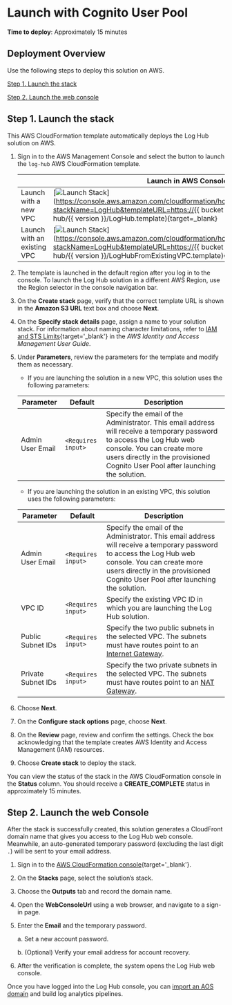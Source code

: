 # Launch with Cognito User Pool

**Time to deploy**: Approximately 15 minutes
## Deployment Overview

Use the following steps to deploy this solution on AWS.

[Step 1. Launch the stack](#step-1-launch-the-stack)

[Step 2. Launch the web console](#step-2-launch-the-web-console)

## Step 1. Launch the stack

This AWS CloudFormation template automatically deploys the Log Hub solution on AWS.

1. Sign in to the AWS Management Console and select the button to launch the `log-hub` AWS CloudFormation template.

    |                             | Launch in AWS Console                                        |
    | --------------------------- | ------------------------------------------------------------ |
    | Launch with a new VPC       | [![Launch Stack](../../images/launch-stack.png)](https://console.aws.amazon.com/cloudformation/home#/stacks/create/template?stackName=LogHub&templateURL=https://{{ bucket }}.s3.amazonaws.com/log-hub/{{ version }}/LogHub.template){target=_blank} |
    | Launch with an existing VPC | [![Launch Stack](../../images/launch-stack.png)](https://console.aws.amazon.com/cloudformation/home#/stacks/create/template?stackName=LogHub&templateURL=https://{{ bucket }}.s3.amazonaws.com/log-hub/{{ version }}/LogHubFromExistingVPC.template){target=_blank} |


2. The template is launched in the default region after you log in to the console. To launch the Log Hub solution in a different AWS Region, use the Region selector in the console navigation bar.

3. On the **Create stack** page, verify that the correct template URL is shown in the **Amazon S3 URL** text box and choose **Next**.

4. On the **Specify stack details** page, assign a name to your solution stack. For information about naming character limitations, refer to [IAM and STS Limits](https://docs.aws.amazon.com/IAM/latest/UserGuide/reference_iam-limits.html){target='_blank'} in the *AWS Identity and Access Management User Guide*.

5. Under **Parameters**, review the parameters for the template and modify them as necessary.

     - If you are launching the solution in a new VPC, this solution uses the following parameters:
     
    | Parameter  | Default          | Description                                                  |
    | ---------- | ---------------- | ------------------------------------------------------------ |
    | Admin User Email | `<Requires input>` | Specify the email of the Administrator. This email address will receive a temporary password to access the Log Hub web console. You can create more users directly in the provisioned Cognito User Pool after launching the solution. |

     - If you are launching the solution in an existing VPC, this solution uses the following parameters:

    | Parameter  | Default          | Description                                                                                                                                                                                                                          |
    | ---------- |--------------------------------------------------------------------------------------------------------------------------------------------------------------------------------------------------------------------------------------| ------------------------------------------------------------ |
    | Admin User Email | `<Requires input>` | Specify the email of the Administrator. This email address will receive a temporary password to access the Log Hub web console. You can create more users directly in the provisioned Cognito User Pool after launching the solution. |
    | VPC ID | `<Requires input>` | Specify the existing VPC ID in which you are launching the Log Hub solution.                                                                                                                                                         |
    | Public Subnet IDs | `<Requires input>` | Specify the two public subnets in the selected VPC. The subnets must have routes point to an [Internet Gateway][IGW].                                                                                                               |
    | Private Subnet IDs | `<Requires input>` | Specify the two private subnets in the selected VPC. The subnets must have routes point to an [NAT Gateway][NAT].                                                                                                                    |

6. Choose **Next**.

7. On the **Configure stack options** page, choose **Next**.

8. On the **Review** page, review and confirm the settings. Check the box acknowledging that the template creates AWS Identity and Access Management (IAM) resources.

9. Choose **Create stack** to deploy the stack.

You can view the status of the stack in the AWS CloudFormation console in the **Status** column. You should receive a **CREATE_COMPLETE** status in approximately 15 minutes.

## Step 2. Launch the web Console

After the stack is successfully created, this solution generates a CloudFront domain name that gives you access to the Log Hub web console. 
Meanwhile, an auto-generated temporary password (excluding the last digit `.`) will be sent to your email address.

1. Sign in to the [AWS CloudFormation console](https://console.aws.amazon.com/cloudformation/){target='_blank'}.

2. On the **Stacks** page, select the solution’s stack.

3. Choose the **Outputs** tab and record the domain name.

4. Open the **WebConsoleUrl** using a web browser, and navigate to a sign-in page.

5. Enter the **Email** and the temporary password.

    a. Set a new account password.

    b. (Optional) Verify your email address for account recovery.

6. After the verification is complete, the system opens the Log Hub web console.

Once you have logged into the Log Hub console, you can [import an AOS domain](../domains/import.md#import-an-aos-domain) and build log analytics pipelines.


[NAT]: https://docs.aws.amazon.com/vpc/latest/userguide/vpc-nat-gateway.html
[IGW]: https://docs.aws.amazon.com/vpc/latest/userguide/VPC_Internet_Gateway.html